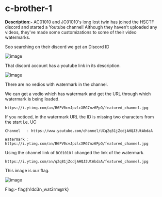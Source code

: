 # c-brother-1

**Description:-** AC01010 and JC01010's long lost twin has joined the HSCTF discord and started a Youtube channel! Although they haven't uploaded any videos, they've made some customizations to some of their video watermarks.

Soo searching on their discord we get an Discord ID

![image](https://user-images.githubusercontent.com/73250884/122713146-d8cfa380-d282-11eb-856f-4c3a793392cb.png)

That discord account has a youtube link in its description.

![image](https://user-images.githubusercontent.com/73250884/122713202-f56bdb80-d282-11eb-9061-cb0691201209.png)

There are no vedios with watermark in the channel.

We can get a vedio which has watermark and get the URL through which watermark is being loaded.

```
https://i.ytimg.com/an/B6PV0cvJpzlcXRG7nz6PpQ/featured_channel.jpg
```

If you noticed, in the watermark URL the ID is missing two characters from the start i.e. UC

```
Channel   : https://www.youtube.com/channel/UCqZq81jZcdjAHQJ3UtAbdaA

Watermark : https://i.ytimg.com/an/B6PV0cvJpzlcXRG7nz6PpQ/featured_channel.jpg
```

Using the channel link of `BC01010` I changed the link of the watermark.

```
https://i.ytimg.com/an/qZq81jZcdjAHQJ3UtAbdaA/featured_channel.jpg
```

This image is our flag.

![image](https://user-images.githubusercontent.com/73250884/122714004-3adcd880-d284-11eb-98fe-bbf8aeb8ccfc.png)

Flag:- flag{h1dd3n_wat3rm@rk}
